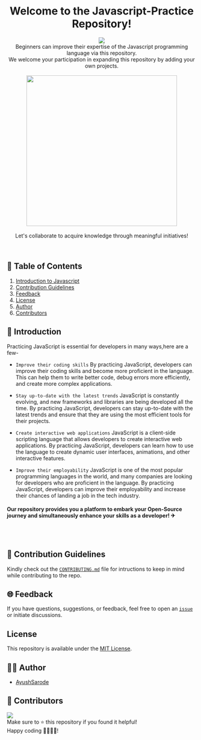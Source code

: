 <div align="center"> 

  # Welcome to the Javascript-Practice Repository! 

 ![](https://api.visitorbadge.io/api/VisitorHit?user=ayushsarode&repo=Javascript-Practice&countColor=#7370fd)
 <br>
Beginners can improve their expertise of the Javascript programming language via this repository.<br>
We welcome your participation in expanding this repository by adding your own projects.
<br>
<br>
<img src="https://cdn-images-1.medium.com/v2/resize:fit:1600/1*OF0xEMkWBv-69zvmNs6RDQ.gif" width="400"/>
  <br> <br>
Let's collaborate to acquire knowledge through meaningful initiatives! 
</div>
<br>
 
## 🧾 Table of Contents 

1. [Introduction to Javascript](#intro)
2. [Contribution Guidelines](#guidelines)
3. [Feedback](#feedback)
4. [License](#license)
5. [Author](#author)
6. [Contributors](#contributors)

 
<a name="intro"></a>

## 📃 Introduction 

Practicing JavaScript is essential for developers in many ways,here are a few-

- `Improve their coding skills`
  By practicing JavaScript, developers can improve their coding skills and become more proficient in the language. This can help them to write better code, debug errors more efficiently, and create more complex applications.

- `Stay up-to-date with the latest trends`
   JavaScript is constantly evolving, and new frameworks and libraries are being developed all the time. By practicing JavaScript, developers can stay up-to-date with the latest trends and ensure that they are using the most efficient tools for their projects.

- `Create interactive web applications`
  JavaScript is a client-side scripting language that allows developers to create interactive web applications. By practicing JavaScript, developers can learn how to use the language to create dynamic user interfaces, animations, and other interactive features.

- `Improve their employability`
   JavaScript is one of the most popular programming languages in the world, and many companies are looking for developers who are proficient in the language. By practicing JavaScript, developers can improve their employability and increase their chances of landing a job in the tech industry.

#### Our repository provides you a platform to embark your Open-Source journey and simultaneously enhance your skills as a developer! ✈

 <br> 
</div> <br>

<a name="guidelines"></a>

## 📝 Contribution Guidelines
Kindly check out the [`CONTRIBUTING.md`](./CONTRIBUTING.MD) file for intructions to keep in mind while contributing to the repo.

 <a name="feedback"></a>

## 🌐 Feedback

If you have questions, suggestions, or feedback, feel free to open an [`issue`](https://github.com/ayushsarode/Javascript-Practice/issues) or initiate discussions.


 <a name="license"></a>
   
## License
This repository is available under the [MIT License](./LICENSE.md).


<a name="author"></a>
 
## 👨‍💻 Author

- [AyushSarode](https://www.github.com/ayushsarode)


  
 <a name="contributors"></a>

## 👥 Contributors

<a href="https://github.com/ayushsarode/Javascript-Practice/graphs/contributors">
  <img src="https://contrib.rocks/image?repo=ayushsarode/Javascript-Practice" />
</a>


<br>
Make sure to ⭐ this repository if you found it helpful!
<br> Happy coding 👨‍💻👩‍💻!
